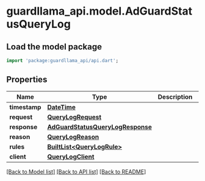 # guardllama_api.model.AdGuardStatusQueryLog

## Load the model package
```dart
import 'package:guardllama_api/api.dart';
```

## Properties
Name | Type | Description | Notes
------------ | ------------- | ------------- | -------------
**timestamp** | [**DateTime**](DateTime.md) |  | 
**request** | [**QueryLogRequest**](QueryLogRequest.md) |  | 
**response** | [**AdGuardStatusQueryLogResponse**](AdGuardStatusQueryLogResponse.md) |  | 
**reason** | [**QueryLogReason**](QueryLogReason.md) |  | 
**rules** | [**BuiltList&lt;QueryLogRule&gt;**](QueryLogRule.md) |  | [optional] 
**client** | [**QueryLogClient**](QueryLogClient.md) |  | 

[[Back to Model list]](../README.md#documentation-for-models) [[Back to API list]](../README.md#documentation-for-api-endpoints) [[Back to README]](../README.md)


